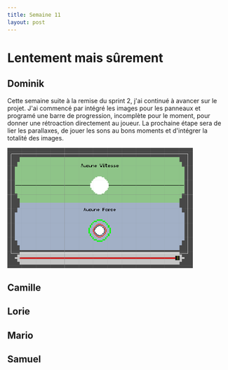 ```yaml
---
title: Semaine 11
layout: post
---
```


#  Lentement mais sûrement

## Dominik

Cette semaine suite à la remise du sprint 2, j'ai continué à avancer sur le projet. J'ai commencé par intégré les images pour les panneaux et programé une barre de progression, incomplète pour le moment, pour donner une rétroaction directement au joueur. La prochaine étape sera de lier les parallaxes, de jouer les sons au bons moments et d'intégrer la totalité des images.

![Image de la barre de progression](../medias/progressbar.png)

## Camille
## Lorie
## Mario
## Samuel


